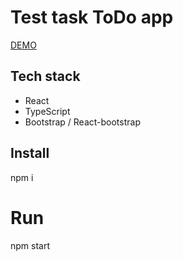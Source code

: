 # Test task ToDo app

[DEMO](http://aleksey-10.github.io/tt_todo_1)

## Tech stack

- React
- TypeScript
- Bootstrap / React-bootstrap

## Install

npm i

# Run

npm start
